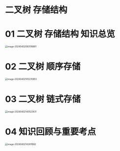 # 二叉树 存储结构



# 01 二叉树 存储结构 知识总览

<img src="https://cvp.oss-cn-shanghai.aliyuncs.com/picgo/202404020835961.png" alt="image-20240402083516881" style="zoom:50%;" />



# 02 二叉树 顺序存储

<img src="https://cvp.oss-cn-shanghai.aliyuncs.com/picgo/202404021052215.png" alt="image-20240402105235953" style="zoom:50%;" />



# 03 二叉树 链式存储

<img src="https://cvp.oss-cn-shanghai.aliyuncs.com/picgo/202404021405083.png" alt="image-20240402140522831" style="zoom:50%;" />



# 04 知识回顾与重要考点

<img src="https://cvp.oss-cn-shanghai.aliyuncs.com/picgo/202404021424799.png" alt="image-20240402142411692" style="zoom:50%;" />

